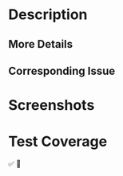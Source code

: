 <!--[
  Thank you for contributing! Please use this pull request (PR) template.

  Contributor Blurb: https://github.com/ifmeorg/ifme/wiki/Contributor-Blurb
  Join Our Slack: https://github.com/ifmeorg/ifme/wiki/Join-Our-Slack

  Need help? Post in the #dev channel on Slack
  Use the "wip" label if this PR is not ready for review
]-->
# Description 

<!--[A few sentences describing your changes]-->

## More Details

<!--[More details on your changes, remove if not applicable]-->

## Corresponding Issue

<!--[Link to GitHub issue related to this PR here, remove if not applicable]-->

# Screenshots

<!--[
  Screenshots (required for user interface work), remove if not applicable
  Create a GIF: https://www.cockos.com/licecap
]-->

# Test Coverage

✅ <!--[YES, remove line if not applicable]-->
🚫 <!--[NO, remove line if not applicable]-->

<!--[Must be YES, if NO explain why]-->
